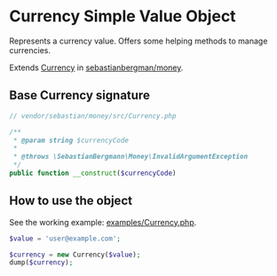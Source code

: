 Currency Simple Value Object
============================

Represents a currency value. Offers some helping methods to manage currencies.

Extends [Currency](https://github.com/sebastianbergmann/money/blob/master/src/Currency.php) in
 [sebastianbergman/money](https://github.com/sebastianbergmann/money).

## Base Currency signature

```php
// vendor/sebastian/money/src/Currency.php

/**
 * @param string $currencyCode
 *
 * @throws \SebastianBergmann\Money\InvalidArgumentException
 */
public function __construct($currencyCode)
```

## How to use the object

See the working example: [examples/Currency.php](examples/Currency.php).

```php
$value = 'user@example.com';

$currency = new Currency($value);
dump($currency);
```
